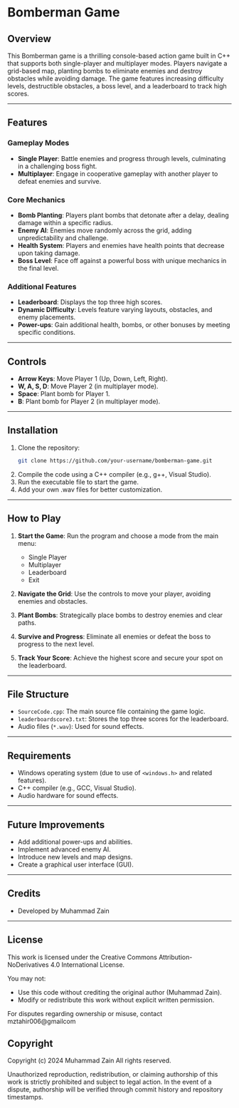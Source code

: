 # Bomberman Game

## Overview

This Bomberman game is a thrilling console-based action game built in C++ that supports both single-player and multiplayer modes. Players navigate a grid-based map, planting bombs to eliminate enemies and destroy obstacles while avoiding damage. The game features increasing difficulty levels, destructible obstacles, a boss level, and a leaderboard to track high scores.

---

## Features

### Gameplay Modes

- **Single Player**: Battle enemies and progress through levels, culminating in a challenging boss fight.
- **Multiplayer**: Engage in cooperative gameplay with another player to defeat enemies and survive.

### Core Mechanics

- **Bomb Planting**: Players plant bombs that detonate after a delay, dealing damage within a specific radius.
- **Enemy AI**: Enemies move randomly across the grid, adding unpredictability and challenge.
- **Health System**: Players and enemies have health points that decrease upon taking damage.
- **Boss Level**: Face off against a powerful boss with unique mechanics in the final level.

### Additional Features

- **Leaderboard**: Displays the top three high scores.
- **Dynamic Difficulty**: Levels feature varying layouts, obstacles, and enemy placements.
- **Power-ups**: Gain additional health, bombs, or other bonuses by meeting specific conditions.

---

## Controls

- **Arrow Keys**: Move Player 1 (Up, Down, Left, Right).
- **W, A, S, D**: Move Player 2 (in multiplayer mode).
- **Space**: Plant bomb for Player 1.
- **B**: Plant bomb for Player 2 (in multiplayer mode).

---

## Installation

1. Clone the repository:
   ```bash
   git clone https://github.com/your-username/bomberman-game.git
   ```
2. Compile the code using a C++ compiler (e.g., g++, Visual Studio).
3. Run the executable file to start the game.
4. Add  your own .wav files for better customization.

---

## How to Play

1. **Start the Game**: Run the program and choose a mode from the main menu:

   - Single Player
   - Multiplayer
   - Leaderboard
   - Exit

2. **Navigate the Grid**: Use the controls to move your player, avoiding enemies and obstacles.

3. **Plant Bombs**: Strategically place bombs to destroy enemies and clear paths.

4. **Survive and Progress**: Eliminate all enemies or defeat the boss to progress to the next level.

5. **Track Your Score**: Achieve the highest score and secure your spot on the leaderboard.

---

## File Structure

- `SourceCode.cpp`: The main source file containing the game logic.
- `leaderboardscore3.txt`: Stores the top three scores for the leaderboard.
- Audio files (`*.wav`): Used for sound effects.

---

## Requirements

- Windows operating system (due to use of `<windows.h>` and related features).
- C++ compiler (e.g., GCC, Visual Studio).
- Audio hardware for sound effects.

---

## Future Improvements

- Add additional power-ups and abilities.
- Implement advanced enemy AI.
- Introduce new levels and map designs.
- Create a graphical user interface (GUI).

---

## Credits

- Developed by Muhammad Zain

---

## License

This work is licensed under the Creative Commons Attribution-NoDerivatives 4.0 International License. 

You may not:
- Use this code without crediting the original author (Muhammad Zain).
- Modify or redistribute this work without explicit written permission.

For disputes regarding ownership or misuse, contact mztahir006@gmailcom

## Copyright

Copyright (c) 2024 Muhammad Zain All rights reserved.

Unauthorized reproduction, redistribution, or claiming authorship of this work is strictly prohibited and subject to legal action. In the event of a dispute, authorship will be verified through commit history and repository timestamps.

